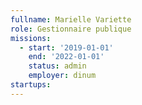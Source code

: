 ```yaml
---
fullname: Marielle Variette
role: Gestionnaire publique
missions:
  - start: '2019-01-01'
    end: '2022-01-01'
    status: admin
    employer: dinum
startups:
---
```

